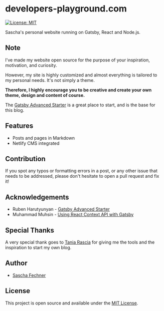 # developers-playground.com

[![License: MIT](https://img.shields.io/badge/License-MIT-blue.svg)](https://opensource.org/licenses/MIT)

Sascha's personal website running on Gatsby, React and Node.js.

## Note

I've made my website open source for the purpose of your inspiration, motivation, and curiosity.

However, my site is highly customized and almost everything is tailored to my personal needs. It's not simply a theme.

**Therefore, I highly encourage you to be creative and create your own theme, design and content of course.**

The [Gatsby Advanced Starter](https://github.com/vagr9k/gatsby-advanced-starter/) is a great place to start, and is the base for this blog.

## Features

- Posts and pages in Markdown
- Netlify CMS integrated

## Contribution

If you spot any typos or formatting errors in a post, or any other issue that
needs to be addressed, please don't hesitate to open a pull request and fix it!

## Acknowledgements

- Ruben Harutyunyan - [Gatsby Advanced Starter](https://github.com/vagr9k/gatsby-advanced-starter/)
- Muhammad Muhsin - [Using React Context API with Gatsby](https://www.gatsbyjs.org/blog/2019-01-31-using-react-context-api-with-gatsby/)

## Special Thanks
A very special thank goes to [Tania Rascia](https://taniarascia.com) for giving me the tools and the inspiration to start my own blog.

## Author

- [Sascha Fechner](https://developers-playground.com)

## License

This project is open source and available under the [MIT License](LICENSE).
